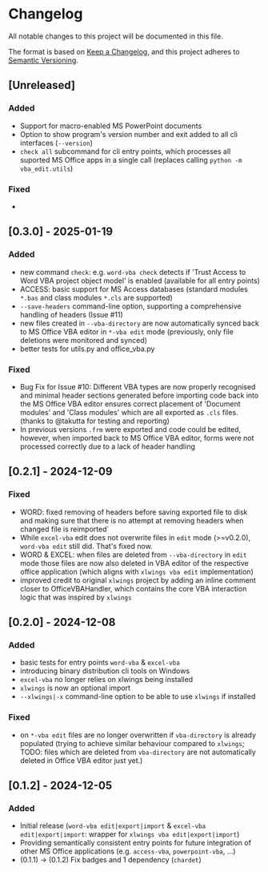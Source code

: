 # Changelog

All notable changes to this project will be documented in this file.

The format is based on [Keep a Changelog](https://keepachangelog.com/en/1.0.0/),
and this project adheres to [Semantic Versioning](https://semver.org/spec/v2.0.0.html).

## [Unreleased]

### Added

- Support for macro-enabled MS PowerPoint documents
- Option to show program's version number and exit added to all cli interfaces (`--version`)
- `check all` subcommand for cli entry points, which processes all suported MS Office apps in a single call (replaces calling `python -m vba_edit.utils`)
<!-- ### Changed -->
<!-- -  -->

### Fixed

- 

<!-- -  -->
<!-- ### Removed -->
<!-- -  -->
<!-- ### Security -->
<!-- -  -->

## [0.3.0] - 2025-01-19

### Added

- new command ``check``: e.g. ``word-vba check`` detects if 'Trust Access to Word VBA project object model' is enabled (available for all entry points)
- ACCESS: basic support for MS Access databases (standard modules ``*.bas`` and class modules ``*.cls`` are supported)
- ``--save-headers`` command-line option, supporting a comprehensive handling of headers (Issue #11)
- new files created in ``--vba-directory`` are now automatically synced back to MS Office VBA editor in ``*-vba edit`` mode (previously, only file deletions were monitored and synced)
- better tests for utils.py and office_vba.py

### Fixed

- Bug Fix for Issue #10: Different VBA types are now properly recognised and minimal header sections generated before importing code back into the MS Office VBA editor ensures correct placement of 'Document modules' and 'Class modules' which are all exported as ``.cls`` files. (thanks to @takutta for testing and reporting)
- In previous versions ``.frm`` were exported and code could be edited, however, when imported back to MS Office VBA editor, forms were not processed correctly due to a lack of header handling

## [0.2.1] - 2024-12-09

### Fixed

- WORD: fixed removing of headers before saving exported file to disk and making sure that there is no attempt at removing headers when changed file is reimported`
- While ``excel-vba`` edit does not overwrite files in ``edit`` mode (>=v0.2.0), ``word-vba edit`` still did. That's fixed now.
- WORD & EXCEL: when files are deleted from ``--vba-directory`` in ``edit`` mode those files are now also deleted in VBA editor of the respective office application (which aligns with ``xlwings vba edit`` implementation)
- improved credit to original ``xlwings`` project by adding an inline comment closer to OfficeVBAHandler, which contains the core VBA interaction logic that was inspired by ``xlwings``

## [0.2.0] - 2024-12-08

### Added

- basic tests for entry points ``word-vba`` & ``excel-vba``
- introducing binary distribution cli tools on Windows
- ``excel-vba`` no longer relies on xlwings being installed
- ``xlwings`` is now an optional import
- ``--xlwings|-x`` command-line option to be able to use ``xlwings`` if installed

### Fixed

- on ``*-vba edit`` files are no longer overwritten if ``vba-directory`` is
  already populated (trying to achieve similar behaviour compared to ``xlwings``;
  TODO: files which are deleted from  ``vba-directory`` are not
  automatically deleted in Office VBA editor just yet.)

## [0.1.2] - 2024-12-05

### Added

- Initial release (``word-vba edit|export|import`` & ``excel-vba edit|export|import``: wrapper for ``xlwings vba edit|export|import``)
- Providing semantically consistent entry points for future integration of other MS Office applications (e.g. ``access-vba``, ``powerpoint-vba``, ...)
- (0.1.1) -> (0.1.2) Fix badges and 1 dependency (``chardet``)
